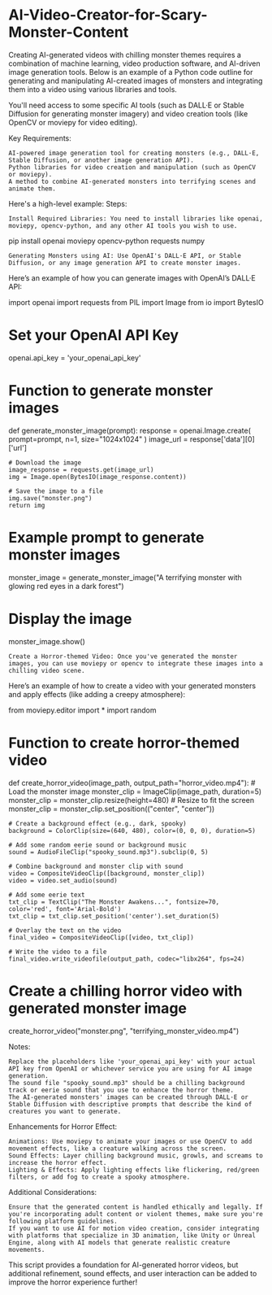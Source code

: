 # AI-Video-Creator-for-Scary-Monster-Content
Creating AI-generated videos with chilling monster themes requires a combination of machine learning, video production software, and AI-driven image generation tools. Below is an example of a Python code outline for generating and manipulating AI-created images of monsters and integrating them into a video using various libraries and tools.

You'll need access to some specific AI tools (such as DALL·E or Stable Diffusion for generating monster imagery) and video creation tools (like OpenCV or moviepy for video editing).

Key Requirements:

    AI-powered image generation tool for creating monsters (e.g., DALL·E, Stable Diffusion, or another image generation API).
    Python libraries for video creation and manipulation (such as OpenCV or moviepy).
    A method to combine AI-generated monsters into terrifying scenes and animate them.

Here's a high-level example:
Steps:

    Install Required Libraries: You need to install libraries like openai, moviepy, opencv-python, and any other AI tools you wish to use.

pip install openai moviepy opencv-python requests numpy

    Generating Monsters using AI: Use OpenAI's DALL·E API, or Stable Diffusion, or any image generation API to create monster images.

Here’s an example of how you can generate images with OpenAI’s DALL·E API:

import openai
import requests
from PIL import Image
from io import BytesIO

# Set your OpenAI API Key
openai.api_key = 'your_openai_api_key'

# Function to generate monster images
def generate_monster_image(prompt):
    response = openai.Image.create(
        prompt=prompt,
        n=1,
        size="1024x1024"
    )
    image_url = response['data'][0]['url']
    
    # Download the image
    image_response = requests.get(image_url)
    img = Image.open(BytesIO(image_response.content))
    
    # Save the image to a file
    img.save("monster.png")
    return img

# Example prompt to generate monster images
monster_image = generate_monster_image("A terrifying monster with glowing red eyes in a dark forest")

# Display the image
monster_image.show()

    Create a Horror-themed Video: Once you've generated the monster images, you can use moviepy or opencv to integrate these images into a chilling video scene.

Here’s an example of how to create a video with your generated monsters and apply effects (like adding a creepy atmosphere):

from moviepy.editor import *
import random

# Function to create horror-themed video
def create_horror_video(image_path, output_path="horror_video.mp4"):
    # Load the monster image
    monster_clip = ImageClip(image_path, duration=5)
    monster_clip = monster_clip.resize(height=480)  # Resize to fit the screen
    monster_clip = monster_clip.set_position(("center", "center"))
    
    # Create a background effect (e.g., dark, spooky)
    background = ColorClip(size=(640, 480), color=(0, 0, 0), duration=5)
    
    # Add some random eerie sound or background music
    sound = AudioFileClip("spooky_sound.mp3").subclip(0, 5)
    
    # Combine background and monster clip with sound
    video = CompositeVideoClip([background, monster_clip])
    video = video.set_audio(sound)
    
    # Add some eerie text
    txt_clip = TextClip("The Monster Awakens...", fontsize=70, color='red', font='Arial-Bold')
    txt_clip = txt_clip.set_position('center').set_duration(5)
    
    # Overlay the text on the video
    final_video = CompositeVideoClip([video, txt_clip])
    
    # Write the video to a file
    final_video.write_videofile(output_path, codec="libx264", fps=24)

# Create a chilling horror video with generated monster image
create_horror_video("monster.png", "terrifying_monster_video.mp4")

Notes:

    Replace the placeholders like 'your_openai_api_key' with your actual API key from OpenAI or whichever service you are using for AI image generation.
    The sound file "spooky_sound.mp3" should be a chilling background track or eerie sound that you use to enhance the horror theme.
    The AI-generated monsters' images can be created through DALL·E or Stable Diffusion with descriptive prompts that describe the kind of creatures you want to generate.

Enhancements for Horror Effect:

    Animations: Use moviepy to animate your images or use OpenCV to add movement effects, like a creature walking across the screen.
    Sound Effects: Layer chilling background music, growls, and screams to increase the horror effect.
    Lighting & Effects: Apply lighting effects like flickering, red/green filters, or add fog to create a spooky atmosphere.

Additional Considerations:

    Ensure that the generated content is handled ethically and legally. If you're incorporating adult content or violent themes, make sure you're following platform guidelines.
    If you want to use AI for motion video creation, consider integrating with platforms that specialize in 3D animation, like Unity or Unreal Engine, along with AI models that generate realistic creature movements.

This script provides a foundation for AI-generated horror videos, but additional refinement, sound effects, and user interaction can be added to improve the horror experience further!
